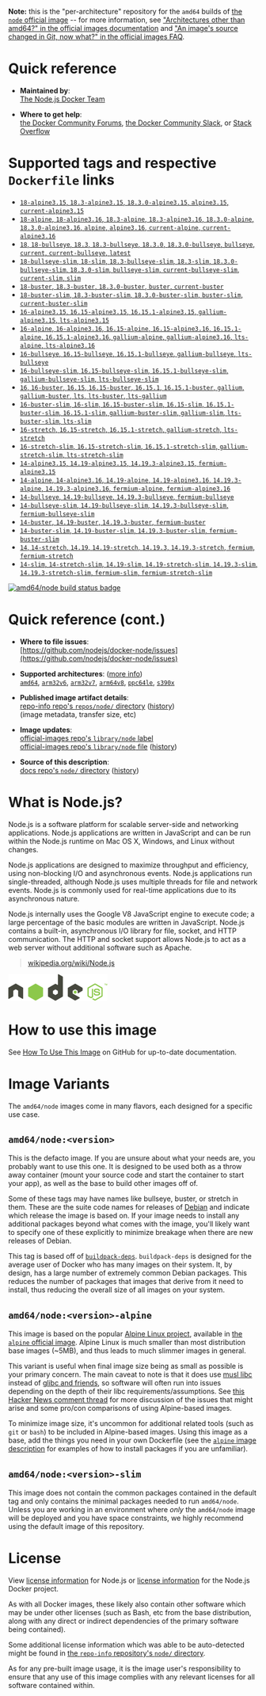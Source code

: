 <!--

********************************************************************************

WARNING:

    DO NOT EDIT "node/README.md"

    IT IS AUTO-GENERATED

    (from the other files in "node/" combined with a set of templates)

********************************************************************************

-->

**Note:** this is the "per-architecture" repository for the `amd64` builds of [the `node` official image](https://hub.docker.com/_/node) -- for more information, see ["Architectures other than amd64?" in the official images documentation](https://github.com/docker-library/official-images#architectures-other-than-amd64) and ["An image's source changed in Git, now what?" in the official images FAQ](https://github.com/docker-library/faq#an-images-source-changed-in-git-now-what).

# Quick reference

-	**Maintained by**:  
	[The Node.js Docker Team](https://github.com/nodejs/docker-node)

-	**Where to get help**:  
	[the Docker Community Forums](https://forums.docker.com/), [the Docker Community Slack](https://dockr.ly/slack), or [Stack Overflow](https://stackoverflow.com/search?tab=newest&q=docker)

# Supported tags and respective `Dockerfile` links

-	[`18-alpine3.15`, `18.3-alpine3.15`, `18.3.0-alpine3.15`, `alpine3.15`, `current-alpine3.15`](https://github.com/nodejs/docker-node/blob/90065897cdca681a20c3383f28b436bc2434928f/18/alpine3.15/Dockerfile)
-	[`18-alpine`, `18-alpine3.16`, `18.3-alpine`, `18.3-alpine3.16`, `18.3.0-alpine`, `18.3.0-alpine3.16`, `alpine`, `alpine3.16`, `current-alpine`, `current-alpine3.16`](https://github.com/nodejs/docker-node/blob/23e032fd5377a16dcc527215c1c3f91bc57cc2ab/18/alpine3.16/Dockerfile)
-	[`18`, `18-bullseye`, `18.3`, `18.3-bullseye`, `18.3.0`, `18.3.0-bullseye`, `bullseye`, `current`, `current-bullseye`, `latest`](https://github.com/nodejs/docker-node/blob/90065897cdca681a20c3383f28b436bc2434928f/18/bullseye/Dockerfile)
-	[`18-bullseye-slim`, `18-slim`, `18.3-bullseye-slim`, `18.3-slim`, `18.3.0-bullseye-slim`, `18.3.0-slim`, `bullseye-slim`, `current-bullseye-slim`, `current-slim`, `slim`](https://github.com/nodejs/docker-node/blob/90065897cdca681a20c3383f28b436bc2434928f/18/bullseye-slim/Dockerfile)
-	[`18-buster`, `18.3-buster`, `18.3.0-buster`, `buster`, `current-buster`](https://github.com/nodejs/docker-node/blob/90065897cdca681a20c3383f28b436bc2434928f/18/buster/Dockerfile)
-	[`18-buster-slim`, `18.3-buster-slim`, `18.3.0-buster-slim`, `buster-slim`, `current-buster-slim`](https://github.com/nodejs/docker-node/blob/90065897cdca681a20c3383f28b436bc2434928f/18/buster-slim/Dockerfile)
-	[`16-alpine3.15`, `16.15-alpine3.15`, `16.15.1-alpine3.15`, `gallium-alpine3.15`, `lts-alpine3.15`](https://github.com/nodejs/docker-node/blob/194a775693fd40598a1bafd4858e063c24efeb42/16/alpine3.15/Dockerfile)
-	[`16-alpine`, `16-alpine3.16`, `16.15-alpine`, `16.15-alpine3.16`, `16.15.1-alpine`, `16.15.1-alpine3.16`, `gallium-alpine`, `gallium-alpine3.16`, `lts-alpine`, `lts-alpine3.16`](https://github.com/nodejs/docker-node/blob/23e032fd5377a16dcc527215c1c3f91bc57cc2ab/16/alpine3.16/Dockerfile)
-	[`16-bullseye`, `16.15-bullseye`, `16.15.1-bullseye`, `gallium-bullseye`, `lts-bullseye`](https://github.com/nodejs/docker-node/blob/194a775693fd40598a1bafd4858e063c24efeb42/16/bullseye/Dockerfile)
-	[`16-bullseye-slim`, `16.15-bullseye-slim`, `16.15.1-bullseye-slim`, `gallium-bullseye-slim`, `lts-bullseye-slim`](https://github.com/nodejs/docker-node/blob/194a775693fd40598a1bafd4858e063c24efeb42/16/bullseye-slim/Dockerfile)
-	[`16`, `16-buster`, `16.15`, `16.15-buster`, `16.15.1`, `16.15.1-buster`, `gallium`, `gallium-buster`, `lts`, `lts-buster`, `lts-gallium`](https://github.com/nodejs/docker-node/blob/194a775693fd40598a1bafd4858e063c24efeb42/16/buster/Dockerfile)
-	[`16-buster-slim`, `16-slim`, `16.15-buster-slim`, `16.15-slim`, `16.15.1-buster-slim`, `16.15.1-slim`, `gallium-buster-slim`, `gallium-slim`, `lts-buster-slim`, `lts-slim`](https://github.com/nodejs/docker-node/blob/194a775693fd40598a1bafd4858e063c24efeb42/16/buster-slim/Dockerfile)
-	[`16-stretch`, `16.15-stretch`, `16.15.1-stretch`, `gallium-stretch`, `lts-stretch`](https://github.com/nodejs/docker-node/blob/194a775693fd40598a1bafd4858e063c24efeb42/16/stretch/Dockerfile)
-	[`16-stretch-slim`, `16.15-stretch-slim`, `16.15.1-stretch-slim`, `gallium-stretch-slim`, `lts-stretch-slim`](https://github.com/nodejs/docker-node/blob/194a775693fd40598a1bafd4858e063c24efeb42/16/stretch-slim/Dockerfile)
-	[`14-alpine3.15`, `14.19-alpine3.15`, `14.19.3-alpine3.15`, `fermium-alpine3.15`](https://github.com/nodejs/docker-node/blob/4e8fe34165d79044d7ea909021ccc0de3e3b4c6d/14/alpine3.15/Dockerfile)
-	[`14-alpine`, `14-alpine3.16`, `14.19-alpine`, `14.19-alpine3.16`, `14.19.3-alpine`, `14.19.3-alpine3.16`, `fermium-alpine`, `fermium-alpine3.16`](https://github.com/nodejs/docker-node/blob/23e032fd5377a16dcc527215c1c3f91bc57cc2ab/14/alpine3.16/Dockerfile)
-	[`14-bullseye`, `14.19-bullseye`, `14.19.3-bullseye`, `fermium-bullseye`](https://github.com/nodejs/docker-node/blob/4e8fe34165d79044d7ea909021ccc0de3e3b4c6d/14/bullseye/Dockerfile)
-	[`14-bullseye-slim`, `14.19-bullseye-slim`, `14.19.3-bullseye-slim`, `fermium-bullseye-slim`](https://github.com/nodejs/docker-node/blob/4e8fe34165d79044d7ea909021ccc0de3e3b4c6d/14/bullseye-slim/Dockerfile)
-	[`14-buster`, `14.19-buster`, `14.19.3-buster`, `fermium-buster`](https://github.com/nodejs/docker-node/blob/4e8fe34165d79044d7ea909021ccc0de3e3b4c6d/14/buster/Dockerfile)
-	[`14-buster-slim`, `14.19-buster-slim`, `14.19.3-buster-slim`, `fermium-buster-slim`](https://github.com/nodejs/docker-node/blob/4e8fe34165d79044d7ea909021ccc0de3e3b4c6d/14/buster-slim/Dockerfile)
-	[`14`, `14-stretch`, `14.19`, `14.19-stretch`, `14.19.3`, `14.19.3-stretch`, `fermium`, `fermium-stretch`](https://github.com/nodejs/docker-node/blob/4e8fe34165d79044d7ea909021ccc0de3e3b4c6d/14/stretch/Dockerfile)
-	[`14-slim`, `14-stretch-slim`, `14.19-slim`, `14.19-stretch-slim`, `14.19.3-slim`, `14.19.3-stretch-slim`, `fermium-slim`, `fermium-stretch-slim`](https://github.com/nodejs/docker-node/blob/4e8fe34165d79044d7ea909021ccc0de3e3b4c6d/14/stretch-slim/Dockerfile)

[![amd64/node build status badge](https://img.shields.io/jenkins/s/https/doi-janky.infosiftr.net/job/multiarch/job/amd64/job/node.svg?label=amd64/node%20%20build%20job)](https://doi-janky.infosiftr.net/job/multiarch/job/amd64/job/node/)

# Quick reference (cont.)

-	**Where to file issues**:  
	[https://github.com/nodejs/docker-node/issues](https://github.com/nodejs/docker-node/issues)

-	**Supported architectures**: ([more info](https://github.com/docker-library/official-images#architectures-other-than-amd64))  
	[`amd64`](https://hub.docker.com/r/amd64/node/), [`arm32v6`](https://hub.docker.com/r/arm32v6/node/), [`arm32v7`](https://hub.docker.com/r/arm32v7/node/), [`arm64v8`](https://hub.docker.com/r/arm64v8/node/), [`ppc64le`](https://hub.docker.com/r/ppc64le/node/), [`s390x`](https://hub.docker.com/r/s390x/node/)

-	**Published image artifact details**:  
	[repo-info repo's `repos/node/` directory](https://github.com/docker-library/repo-info/blob/master/repos/node) ([history](https://github.com/docker-library/repo-info/commits/master/repos/node))  
	(image metadata, transfer size, etc)

-	**Image updates**:  
	[official-images repo's `library/node` label](https://github.com/docker-library/official-images/issues?q=label%3Alibrary%2Fnode)  
	[official-images repo's `library/node` file](https://github.com/docker-library/official-images/blob/master/library/node) ([history](https://github.com/docker-library/official-images/commits/master/library/node))

-	**Source of this description**:  
	[docs repo's `node/` directory](https://github.com/docker-library/docs/tree/master/node) ([history](https://github.com/docker-library/docs/commits/master/node))

# What is Node.js?

Node.js is a software platform for scalable server-side and networking applications. Node.js applications are written in JavaScript and can be run within the Node.js runtime on Mac OS X, Windows, and Linux without changes.

Node.js applications are designed to maximize throughput and efficiency, using non-blocking I/O and asynchronous events. Node.js applications run single-threaded, although Node.js uses multiple threads for file and network events. Node.js is commonly used for real-time applications due to its asynchronous nature.

Node.js internally uses the Google V8 JavaScript engine to execute code; a large percentage of the basic modules are written in JavaScript. Node.js contains a built-in, asynchronous I/O library for file, socket, and HTTP communication. The HTTP and socket support allows Node.js to act as a web server without additional software such as Apache.

> [wikipedia.org/wiki/Node.js](https://en.wikipedia.org/wiki/Node.js)

![logo](https://raw.githubusercontent.com/docker-library/docs/01c12653951b2fe592c1f93a13b4e289ada0e3a1/node/logo.png)

# How to use this image

See [How To Use This Image](https://github.com/nodejs/docker-node/blob/master/README.md#how-to-use-this-image) on GitHub for up-to-date documentation.

# Image Variants

The `amd64/node` images come in many flavors, each designed for a specific use case.

## `amd64/node:<version>`

This is the defacto image. If you are unsure about what your needs are, you probably want to use this one. It is designed to be used both as a throw away container (mount your source code and start the container to start your app), as well as the base to build other images off of.

Some of these tags may have names like bullseye, buster, or stretch in them. These are the suite code names for releases of [Debian](https://wiki.debian.org/DebianReleases) and indicate which release the image is based on. If your image needs to install any additional packages beyond what comes with the image, you'll likely want to specify one of these explicitly to minimize breakage when there are new releases of Debian.

This tag is based off of [`buildpack-deps`](https://hub.docker.com/_/buildpack-deps/). `buildpack-deps` is designed for the average user of Docker who has many images on their system. It, by design, has a large number of extremely common Debian packages. This reduces the number of packages that images that derive from it need to install, thus reducing the overall size of all images on your system.

## `amd64/node:<version>-alpine`

This image is based on the popular [Alpine Linux project](https://alpinelinux.org), available in [the `alpine` official image](https://hub.docker.com/_/alpine). Alpine Linux is much smaller than most distribution base images (~5MB), and thus leads to much slimmer images in general.

This variant is useful when final image size being as small as possible is your primary concern. The main caveat to note is that it does use [musl libc](https://musl.libc.org) instead of [glibc and friends](https://www.etalabs.net/compare_libcs.html), so software will often run into issues depending on the depth of their libc requirements/assumptions. See [this Hacker News comment thread](https://news.ycombinator.com/item?id=10782897) for more discussion of the issues that might arise and some pro/con comparisons of using Alpine-based images.

To minimize image size, it's uncommon for additional related tools (such as `git` or `bash`) to be included in Alpine-based images. Using this image as a base, add the things you need in your own Dockerfile (see the [`alpine` image description](https://hub.docker.com/_/alpine/) for examples of how to install packages if you are unfamiliar).

## `amd64/node:<version>-slim`

This image does not contain the common packages contained in the default tag and only contains the minimal packages needed to run `amd64/node`. Unless you are working in an environment where *only* the `amd64/node` image will be deployed and you have space constraints, we highly recommend using the default image of this repository.

# License

View [license information](https://github.com/nodejs/node/blob/master/LICENSE) for Node.js or [license information](https://github.com/nodejs/docker-node/blob/master/LICENSE) for the Node.js Docker project.

As with all Docker images, these likely also contain other software which may be under other licenses (such as Bash, etc from the base distribution, along with any direct or indirect dependencies of the primary software being contained).

Some additional license information which was able to be auto-detected might be found in [the `repo-info` repository's `node/` directory](https://github.com/docker-library/repo-info/tree/master/repos/node).

As for any pre-built image usage, it is the image user's responsibility to ensure that any use of this image complies with any relevant licenses for all software contained within.
